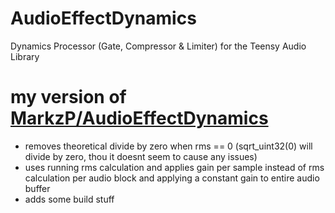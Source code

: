 # AudioEffectDynamics
Dynamics Processor (Gate, Compressor &amp; Limiter) for the Teensy Audio Library

# my version of [MarkzP/AudioEffectDynamics](https://github.com/MarkzP/AudioEffectDynamics)
* removes theoretical divide by zero when rms == 0 (sqrt_uint32(0) will divide by zero, thou it doesnt seem to cause any issues) 
* uses running rms calculation and applies gain per sample instead of rms calculation per audio block and applying a constant gain to entire audio buffer 
* adds some build stuff
